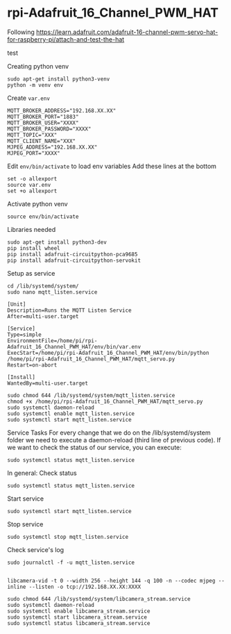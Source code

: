 # rpi-Adafruit_16_Channel_PWM_HAT

Following https://learn.adafruit.com/adafruit-16-channel-pwm-servo-hat-for-raspberry-pi/attach-and-test-the-hat

test


Creating python venv
```
sudo apt-get install python3-venv
python -m venv env
```
Create `var.env`
```
MQTT_BROKER_ADDRESS="192.168.XX.XX"
MQTT_BROKER_PORT="1883"
MQTT_BROKER_USER="XXXX"
MQTT_BROKER_PASSWORD="XXXX"
MQTT_TOPIC="XXX"
MQTT_CLIENT_NAME="XXX"
MJPEG_ADDRESS="192.168.XX.XX"
MJPEG_PORT="XXXX"
```
Edit `env/bin/activate` to load env variables
Add these lines at the bottom
```
set -o allexport
source var.env
set +o allexport
```
Activate python venv
```
source env/bin/activate
```
Libraries needed
```
sudo apt-get install python3-dev
pip install wheel
pip install adafruit-circuitpython-pca9685
pip install adafruit-circuitpython-servokit
```

Setup as service
```
cd /lib/systemd/system/
sudo nano mqtt_listen.service
```
```
[Unit]
Description=Runs the MQTT Listen Service
After=multi-user.target

[Service]
Type=simple
EnvironmentFile=/home/pi/rpi-Adafruit_16_Channel_PWM_HAT/env/bin/var.env
ExecStart=/home/pi/rpi-Adafruit_16_Channel_PWM_HAT/env/bin/python /home/pi/rpi-Adafruit_16_Channel_PWM_HAT/mqtt_servo.py
Restart=on-abort

[Install]
WantedBy=multi-user.target
```

```
sudo chmod 644 /lib/systemd/system/mqtt_listen.service
chmod +x /home/pi/rpi-Adafruit_16_Channel_PWM_HAT/mqtt_servo.py
sudo systemctl daemon-reload
sudo systemctl enable mqtt_listen.service
sudo systemctl start mqtt_listen.service
```
Service Tasks
For every change that we do on the /lib/systemd/system folder we need to execute a daemon-reload (third line of previous code). If we want to check the status of our service, you can execute:
```
sudo systemctl status mqtt_listen.service
```
In general:
Check status
```
sudo systemctl status mqtt_listen.service
```
Start service
```
sudo systemctl start mqtt_listen.service
```
Stop service
```
sudo systemctl stop mqtt_listen.service
```
Check service's log
```
sudo journalctl -f -u mqtt_listen.service
```


```

libcamera-vid -t 0 --width 256 --height 144 -q 100 -n --codec mjpeg --inline --listen -o tcp://192.168.XX.XX:XXXX
```
```
sudo chmod 644 /lib/systemd/system/libcamera_stream.service
sudo systemctl daemon-reload
sudo systemctl enable libcamera_stream.service
sudo systemctl start libcamera_stream.service
sudo systemctl status libcamera_stream.service
```